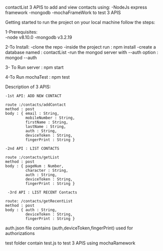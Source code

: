 contactList
  3 APIS to add and view contacts using:
   -NodeJs express framework
   -mongodb
   -mochaFrameWork to test 3 APIS

Getting started
to run the project on your local machine follow the steps:

  1-Prerequisites:  
    -node v8.10.0
    -mongodb v3.2.19

  2-To Install:
    -clone the repo
    -inside the project run : npm install
    -create a database named : contactList
    -run the mongod server with --auth option : mongod --auth


  3- To Run server :
     npm start

  4-To Run mochaTest :
     npm test



Description of 3 APIS:

    -1st API: ADD NEW CONTACT

    route :/contacts/addContact
    method : post
    body : { email : String,
             mobileNumber : String,
             firstName : String,
             lastName : String,
             auth : String,
             deviceToken : String,
             fingerPrint : String }

    -2nd API : LIST CONTACTS

    route :/contacts/getList
    method : post
    body : { pageNum : Number,
             character : String,
             auth : String,
             deviceToken : String,
             fingerPrint : String }

     -3rd API : LIST RECENT Contacts

    route: /contacts/getRecentList
    method : post
    body : { auth : String,
             deviceToken : String,
             fingerPrint : String }

  auth.json file contains (auth,deviceToken,fingerPrint) used for authorizations           

  test folder contain test.js to test 3 APIS using mochaRamework
